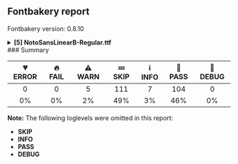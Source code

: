 ## Fontbakery report

Fontbakery version: 0.8.10

<details><summary><b>[5] NotoSansLinearB-Regular.ttf</b></summary><div><details><summary>⚠ <b>WARN:</b> Ensure fonts have ScriptLangTags declared on the 'meta' table. (<a href="https://font-bakery.readthedocs.io/en/stable/fontbakery/profiles/googlefonts.html#com.google.fonts/check/meta/script_lang_tags">com.google.fonts/check/meta/script_lang_tags</a>)</summary><div>


* ⚠ **WARN** This font file does not have a 'meta' table. [code: lacks-meta-table]
</div></details><details><summary>⚠ <b>WARN:</b> Check font contains no unreachable glyphs (<a href="https://font-bakery.readthedocs.io/en/stable/fontbakery/profiles/universal.html#com.google.fonts/check/unreachable_glyphs">com.google.fonts/check/unreachable_glyphs</a>)</summary><div>


* ⚠ **WARN** The following glyphs could not be reached by codepoint or substitution rules:

	- uni00A0.1
 [code: unreachable-glyphs]
</div></details><details><summary>⚠ <b>WARN:</b> Check if each glyph has the recommended amount of contours. (<a href="https://font-bakery.readthedocs.io/en/stable/fontbakery/profiles/universal.html#com.google.fonts/check/contour_count">com.google.fonts/check/contour_count</a>)</summary><div>


* ⚠ **WARN** This check inspects the glyph outlines and detects the total number of contours in each of them. The expected values are infered from the typical ammounts of contours observed in a large collection of reference font families. The divergences listed below may simply indicate a significantly different design on some of your glyphs. On the other hand, some of these may flag actual bugs in the font such as glyphs mapped to an incorrect codepoint. Please consider reviewing the design and codepoint assignment of these to make sure they are correct.

The following glyphs do not have the recommended number of contours:

	- Glyph name: aogonek	Contours detected: 3	Expected: 2

	- Glyph name: uogonek	Contours detected: 2	Expected: 1

	- Glyph name: aogonek	Contours detected: 3	Expected: 2 

	- And Glyph name: uogonek	Contours detected: 2	Expected: 1
 [code: contour-count]
</div></details><details><summary>⚠ <b>WARN:</b> Ensure dotted circle glyph is present and can attach marks. (<a href="https://font-bakery.readthedocs.io/en/stable/fontbakery/profiles/universal.html#com.google.fonts/check/dotted_circle">com.google.fonts/check/dotted_circle</a>)</summary><div>


* ⚠ **WARN** No dotted circle glyph present [code: missing-dotted-circle]
</div></details><details><summary>⚠ <b>WARN:</b> Do outlines contain any jaggy segments? (<a href="https://font-bakery.readthedocs.io/en/stable/fontbakery/profiles/<Section: Outline Correctness Checks>.html#com.google.fonts/check/outline_jaggy_segments">com.google.fonts/check/outline_jaggy_segments</a>)</summary><div>


* ⚠ **WARN** The following glyphs have jaggy segments:

	* uni10091 (U+10091): B<<179.0,291.0>-<192.0,279.0>-<196.0,258.0>>/L<<196.0,258.0>--<196.0,402.0>> = 10.784297867562596

	* uni10091 (U+10091): L<<196.0,0.0>--<196.0,219.0>>/B<<196.0,219.0>-<190.0,193.0>-<164.5,168.0>> = 12.994616791916512

	* uni10097 (U+10097): B<<245.0,660.0>-<289.0,604.0>-<301.0,520.0>>/L<<301.0,520.0>--<301.0,660.0>> = 8.13010235415596

	* uni10097 (U+10097): L<<371.0,660.0>--<371.0,521.0>>/B<<371.0,521.0>-<382.0,604.0>-<425.0,660.0>> = 7.549421768263246

	* uni1009E (U+1009E): B<<213.0,623.5>-<185.0,669.0>-<180.0,731.0>>/L<<180.0,731.0>--<180.0,166.0>> = 4.610649318660583

	* uni1009E (U+1009E): L<<570.0,166.0>--<570.0,731.0>>/B<<570.0,731.0>-<565.0,669.0>-<536.5,623.5>> = 4.610649318660583

	* uni100C1 (U+100C1): B<<394.5,385.5>-<425.0,427.0>-<452.0,433.0>>/B<<452.0,433.0>-<415.0,433.0>-<380.5,435.5>> = 12.528807709151492

	* uni100C1 (U+100C1): B<<539.5,435.5>-<505.0,433.0>-<469.0,433.0>>/B<<469.0,433.0>-<496.0,427.0>-<526.0,386.0>> = 12.528807709151492

	* uni100D2 (U+100D2): B<<217.0,579.5>-<188.0,619.0>-<180.0,677.0>>/L<<180.0,677.0>--<180.0,63.0>> = 7.853313301978193 

	* And uni100D2 (U+100D2): L<<570.0,63.0>--<570.0,674.0>>/B<<570.0,674.0>-<562.0,617.0>-<533.0,578.0>> = 7.989326766396871 [code: found-jaggy-segments]
</div></details><br></div></details>
### Summary

| 💔 ERROR | 🔥 FAIL | ⚠ WARN | 💤 SKIP | ℹ INFO | 🍞 PASS | 🔎 DEBUG |
|:-----:|:----:|:----:|:----:|:----:|:----:|:----:|
| 0 | 0 | 5 | 111 | 7 | 104 | 0 |
| 0% | 0% | 2% | 49% | 3% | 46% | 0% |

**Note:** The following loglevels were omitted in this report:
* **SKIP**
* **INFO**
* **PASS**
* **DEBUG**
